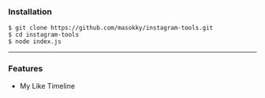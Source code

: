 ### Installation

```
$ git clone https://github.com/masokky/instagram-tools.git
$ cd instagram-tools
$ node index.js
```

----

### Features

* My Like Timeline
